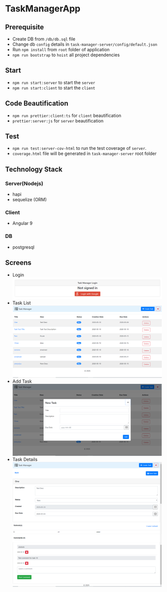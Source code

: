 # TaskManagerApp

## Prerequisite
- Create DB from `/db/db.sql` file
- Change db `config` details in `task-manager-server/config/default.json`
- Run `npm install` from `root` folder of application
- `npm run bootstrap` to `hoist` all project dependencies

## Start
- `npm run start:server` to start the `server`
- `npm run start:client` to start the `client`

## Code Beautification
- `npm run prettier:client:ts` for `client` beautification
- `prettier:server:js` for `server` beautification
## Test
- `npm run test:server-cov-html` to run the test coverage of `server`. 
- `coverage.html` file will be generated in `task-manager-server` root folder

## Technology Stack
### Server(Nodejs)
- hapi
- sequelize (ORM)
### Client
- Angular 9
### DB
- postgresql


## Screens
- Login
![Login](output/Login.png)
- Task List
![alt](output/Tasks.png)
- Add Task
![Add Task](output/AddTask.png)
- Task Details
![Task Detal](output/TaskDetails.png)
